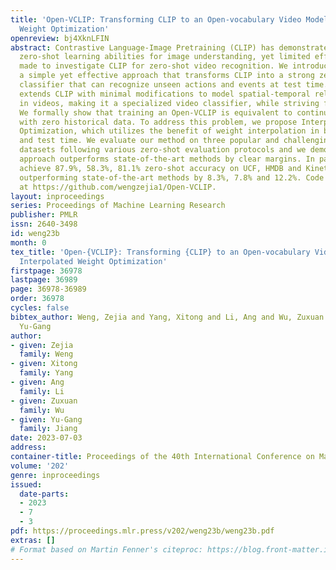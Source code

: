 ```yaml
---
title: 'Open-VCLIP: Transforming CLIP to an Open-vocabulary Video Model via Interpolated
  Weight Optimization'
openreview: bj4XknLFIN
abstract: Contrastive Language-Image Pretraining (CLIP) has demonstrated impressive
  zero-shot learning abilities for image understanding, yet limited effort has been
  made to investigate CLIP for zero-shot video recognition. We introduce Open-VCLIP,
  a simple yet effective approach that transforms CLIP into a strong zero-shot video
  classifier that can recognize unseen actions and events at test time. Our framework
  extends CLIP with minimal modifications to model spatial-temporal relationships
  in videos, making it a specialized video classifier, while striving for generalization.
  We formally show that training an Open-VCLIP is equivalent to continual learning
  with zero historical data. To address this problem, we propose Interpolated Weight
  Optimization, which utilizes the benefit of weight interpolation in both training
  and test time. We evaluate our method on three popular and challenging action recognition
  datasets following various zero-shot evaluation protocols and we demonstrate our
  approach outperforms state-of-the-art methods by clear margins. In particular, we
  achieve 87.9%, 58.3%, 81.1% zero-shot accuracy on UCF, HMDB and Kinetics-600 respectively,
  outperforming state-of-the-art methods by 8.3%, 7.8% and 12.2%. Code is released
  at https://github.com/wengzejia1/Open-VCLIP.
layout: inproceedings
series: Proceedings of Machine Learning Research
publisher: PMLR
issn: 2640-3498
id: weng23b
month: 0
tex_title: 'Open-{VCLIP}: Transforming {CLIP} to an Open-vocabulary Video Model via
  Interpolated Weight Optimization'
firstpage: 36978
lastpage: 36989
page: 36978-36989
order: 36978
cycles: false
bibtex_author: Weng, Zejia and Yang, Xitong and Li, Ang and Wu, Zuxuan and Jiang,
  Yu-Gang
author:
- given: Zejia
  family: Weng
- given: Xitong
  family: Yang
- given: Ang
  family: Li
- given: Zuxuan
  family: Wu
- given: Yu-Gang
  family: Jiang
date: 2023-07-03
address: 
container-title: Proceedings of the 40th International Conference on Machine Learning
volume: '202'
genre: inproceedings
issued:
  date-parts:
  - 2023
  - 7
  - 3
pdf: https://proceedings.mlr.press/v202/weng23b/weng23b.pdf
extras: []
# Format based on Martin Fenner's citeproc: https://blog.front-matter.io/posts/citeproc-yaml-for-bibliographies/
---
```

